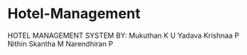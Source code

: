 # Hotel-Management
HOTEL MANAGEMENT SYSTEM
BY:
Mukuthan K U
Yadava Krishnaa P
Nithin Skantha M
Narendhiran P
